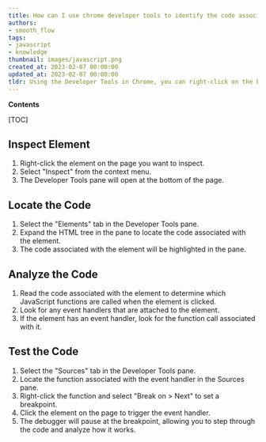 ```yaml
---
title: How can I use chrome developer tools to identify the code associated with a button or element?
authors:
- smooth_flow
tags:
- javascript
- knowledge
thumbnail: images/javascript.png
created_at: 2023-02-07 00:00:00
updated_at: 2023-02-07 00:00:00
tldr: Using the Developer Tools in Chrome, you can right-click on the button or element and select `Inspect` to view the associated Javascript code.
---
```


**Contents**

[TOC]

## Inspect Element 
1. Right-click the element on the page you want to inspect.
2. Select "Inspect" from the context menu. 
3. The Developer Tools pane will open at the bottom of the page.

## Locate the Code 
1. Select the "Elements" tab in the Developer Tools pane. 
2. Expand the HTML tree in the pane to locate the code associated with the element.
3. The code associated with the element will be highlighted in the pane.

## Analyze the Code 
1. Read the code associated with the element to determine which JavaScript functions are called when the element is clicked. 
2. Look for any event handlers that are attached to the element.
3. If the element has an event handler, look for the function call associated with it.

## Test the Code 
1. Select the "Sources" tab in the Developer Tools pane. 
2. Locate the function associated with the event handler in the Sources pane. 
3. Right-click the function and select "Break on > Next" to set a breakpoint. 
4. Click the element on the page to trigger the event handler. 
5. The debugger will pause at the breakpoint, allowing you to step through the code and analyze how it works.
